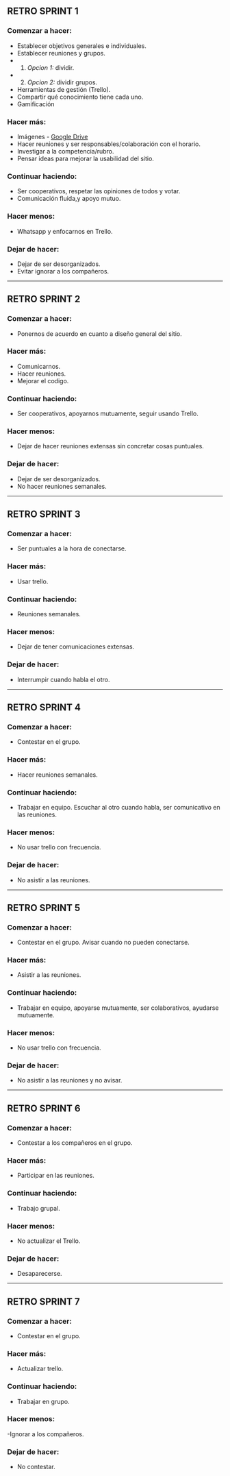 ## RETRO SPRINT 1

### Comenzar a hacer: 
- Establecer objetivos generales e individuales. 
- Establecer reuniones y grupos. 
- 1. *Opcion 1:* dividir. 
- 2. *Opcion 2:* dividir grupos. 
- Herramientas de gestión (Trello).
- Compartir qué conocimiento tiene cada uno. 
- Gamificación 

### Hacer más: 
- Imágenes - [Google Drive](https://drive.google.com/drive/folders/17xyQvEBJoCKdRG6XdfVA4QS0eF4uU1en) 
- Hacer reuniones y ser responsables/colaboración con el horario.
- Investigar a la competencia/rubro. 
- Pensar ideas para mejorar la usabilidad del sitio. 

### Continuar haciendo: 
- Ser cooperativos, respetar las opiniones de todos y votar.
- Comunicación fluida,y apoyo mutuo. 

### Hacer menos: 
- Whatsapp y enfocarnos en Trello.

### Dejar de hacer: 
- Dejar de ser desorganizados. 
- Evitar ignorar a los compañeros. 

___

## RETRO SPRINT 2

### Comenzar a hacer: 
- Ponernos de acuerdo en cuanto a diseño general del sitio.

### Hacer más: 
- Comunicarnos.
- Hacer reuniones.
- Mejorar el codigo.

### Continuar haciendo: 
- Ser cooperativos, apoyarnos mutuamente, seguir usando Trello.

### Hacer menos: 
- Dejar de hacer reuniones extensas sin concretar cosas puntuales.

### Dejar de hacer: 
- Dejar de ser desorganizados.
- No hacer reuniones semanales.

___

## RETRO SPRINT 3

### Comenzar a hacer: 
- Ser puntuales a la hora de conectarse.

### Hacer más: 
- Usar trello.

### Continuar haciendo: 
- Reuniones semanales.

### Hacer menos: 
- Dejar de tener comunicaciones extensas.

### Dejar de hacer: 
- Interrumpir cuando habla el otro.

___

## RETRO SPRINT 4

### Comenzar a hacer: 
- Contestar en el grupo. 

### Hacer más: 
- Hacer reuniones semanales. 

### Continuar haciendo: 
- Trabajar en equipo. Escuchar al otro cuando habla, ser comunicativo en las reuniones. 

### Hacer menos: 
- No usar trello con frecuencia.

### Dejar de hacer: 
- No asistir a las reuniones. 

___

## RETRO SPRINT 5

### Comenzar a hacer: 
- Contestar en el grupo. Avisar cuando no pueden conectarse.

### Hacer más: 
- Asistir a las reuniones.

### Continuar haciendo: 
- Trabajar en equipo, apoyarse mutuamente, ser colaborativos, ayudarse mutuamente. 

### Hacer menos: 
- No usar trello con frecuencia.

### Dejar de hacer: 
- No asistir a las reuniones y no avisar.

___

## RETRO SPRINT 6

### Comenzar a hacer: 
- Contestar a los compañeros en el grupo.

### Hacer más: 
- Participar en las reuniones.

### Continuar haciendo: 
- Trabajo grupal.

### Hacer menos: 
- No actualizar el Trello. 

### Dejar de hacer: 
- Desaparecerse.

___

## RETRO SPRINT 7

### Comenzar a hacer: 
- Contestar en el grupo.

### Hacer más: 
- Actualizar trello.

### Continuar haciendo: 
- Trabajar en grupo.

### Hacer menos: 
-Ignorar a los compañeros.

### Dejar de hacer: 
- No contestar.